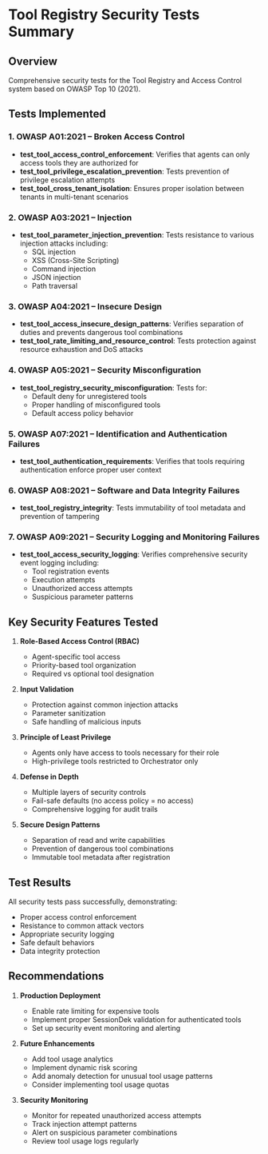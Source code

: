 # Tool Registry Security Tests Summary

## Overview
Comprehensive security tests for the Tool Registry and Access Control system based on OWASP Top 10 (2021).

## Tests Implemented

### 1. OWASP A01:2021 – Broken Access Control
- **test_tool_access_control_enforcement**: Verifies that agents can only access tools they are authorized for
- **test_tool_privilege_escalation_prevention**: Tests prevention of privilege escalation attempts
- **test_tool_cross_tenant_isolation**: Ensures proper isolation between tenants in multi-tenant scenarios

### 2. OWASP A03:2021 – Injection
- **test_tool_parameter_injection_prevention**: Tests resistance to various injection attacks including:
  - SQL injection
  - XSS (Cross-Site Scripting)
  - Command injection
  - JSON injection
  - Path traversal

### 3. OWASP A04:2021 – Insecure Design
- **test_tool_access_insecure_design_patterns**: Verifies separation of duties and prevents dangerous tool combinations
- **test_tool_rate_limiting_and_resource_control**: Tests protection against resource exhaustion and DoS attacks

### 4. OWASP A05:2021 – Security Misconfiguration
- **test_tool_registry_security_misconfiguration**: Tests for:
  - Default deny for unregistered tools
  - Proper handling of misconfigured tools
  - Default access policy behavior

### 5. OWASP A07:2021 – Identification and Authentication Failures
- **test_tool_authentication_requirements**: Verifies that tools requiring authentication enforce proper user context

### 6. OWASP A08:2021 – Software and Data Integrity Failures
- **test_tool_registry_integrity**: Tests immutability of tool metadata and prevention of tampering

### 7. OWASP A09:2021 – Security Logging and Monitoring Failures
- **test_tool_access_security_logging**: Verifies comprehensive security event logging including:
  - Tool registration events
  - Execution attempts
  - Unauthorized access attempts
  - Suspicious parameter patterns

## Key Security Features Tested

1. **Role-Based Access Control (RBAC)**
   - Agent-specific tool access
   - Priority-based tool organization
   - Required vs optional tool designation

2. **Input Validation**
   - Protection against common injection attacks
   - Parameter sanitization
   - Safe handling of malicious inputs

3. **Principle of Least Privilege**
   - Agents only have access to tools necessary for their role
   - High-privilege tools restricted to Orchestrator only

4. **Defense in Depth**
   - Multiple layers of security controls
   - Fail-safe defaults (no access policy = no access)
   - Comprehensive logging for audit trails

5. **Secure Design Patterns**
   - Separation of read and write capabilities
   - Prevention of dangerous tool combinations
   - Immutable tool metadata after registration

## Test Results
All security tests pass successfully, demonstrating:
- Proper access control enforcement
- Resistance to common attack vectors
- Appropriate security logging
- Safe default behaviors
- Data integrity protection

## Recommendations

1. **Production Deployment**
   - Enable rate limiting for expensive tools
   - Implement proper SessionDek validation for authenticated tools
   - Set up security event monitoring and alerting

2. **Future Enhancements**
   - Add tool usage analytics
   - Implement dynamic risk scoring
   - Add anomaly detection for unusual tool usage patterns
   - Consider implementing tool usage quotas

3. **Security Monitoring**
   - Monitor for repeated unauthorized access attempts
   - Track injection attempt patterns
   - Alert on suspicious parameter combinations
   - Review tool usage logs regularly